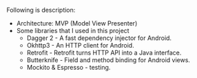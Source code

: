 Following is description:
- Architecture: MVP (Model View Presenter)
- Some libraries that I used in this project
	+ Dagger 2 - A fast dependency injector for Android. 
	+ Okhttp3 - An HTTP client for Android.
	+ Retrofit - Retrofit turns HTTP API into a Java interface.
	+ Butterknife - Field and method binding for Android views.
	+ Mockito & Espresso - testing.
